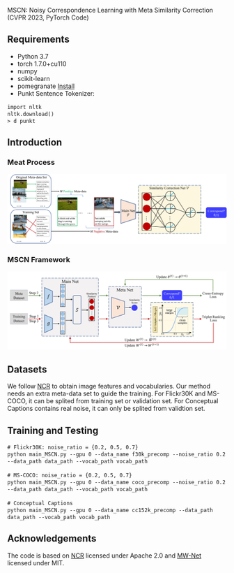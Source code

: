 MSCN: Noisy Correspondence Learning with Meta Similarity Correction (CVPR 2023, PyTorch Code)

## Requirements
- Python 3.7
- torch 1.7.0+cu110
- numpy
- scikit-learn
- pomegranate [Install](https://github.com/jmschrei/pomegranate/pull/901)
- Punkt Sentence Tokenizer:
  
```
import nltk
nltk.download()
> d punkt
```
## Introduction

### Meat Process
<img src="https://github.com/hhc1997/MSCN/blob/main/meta-process.jpg"/>

### MSCN Framework
<img src="https://github.com/hhc1997/MSCN/blob/main/meta-update.jpg"/>

## Datasets
We follow [NCR](https://github.com/XLearning-SCU/2021-NeurIPS-NCR) to obtain image features and vocabularies. Our method needs an extra meta-data set to guide the training. For Flickr30K and MS-COCO, it can be splited from training set or validation set. For Conceptual Captions contains real noise, it can only be splited from validtion set. 

## Training and Testing

``` 
# Flickr30K: noise_ratio = {0.2, 0.5, 0.7}
python main_MSCN.py --gpu 0 --data_name f30k_precomp --noise_ratio 0.2 --data_path data_path --vocab_path vocab_path

# MS-COCO: noise_ratio = {0.2, 0.5, 0.7}
python main_MSCN.py --gpu 0 --data_name coco_precomp --noise_ratio 0.2 --data_path data_path --vocab_path vocab_path

# Conceptual Captions
python main_MSCN.py --gpu 0 --data_name cc152k_precomp --data_path data_path --vocab_path vocab_path

```

## Acknowledgements
The code is based on [NCR](https://github.com/XLearning-SCU/2021-NeurIPS-NCR) licensed under Apache 2.0 and [MW-Net](https://github.com/xjtushujun/meta-weight-net) licensed under MIT.


